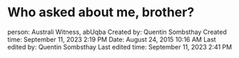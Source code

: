 # Who asked about me, brother?

person: Australi Witness, abUqba
Created by: Quentin Sombsthay
Created time: September 11, 2023 2:19 PM
Date: August 24, 2015 10:16 AM
Last edited by: Quentin Sombsthay
Last edited time: September 11, 2023 2:41 PM